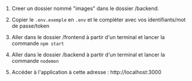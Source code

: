 1. Creer un dossier nommé "images" dans le dossier /backend.

2. Copier le `.env.exemple` en `.env` et le compléter avec vos identifiants/mot de passe/token

3. Aller dans le dossier /frontend à partir d'un terminal et lancer la commande `npm start`

4. Aller dans le dossier /backend à partir d'un terminal et lancer la commande `nodemon`

5. Accéder à l'application à cette adresse : http://localhost:3000
